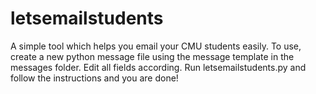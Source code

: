 letsemailstudents
=================

A simple tool which helps you email your CMU students easily. To use, create a new python message file using the message template in the messages folder. Edit all fields according. Run letsemailstudents.py and follow the instructions and you are done!
